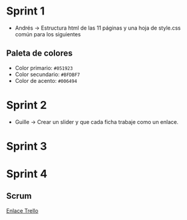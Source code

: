 # Sprint 1
- Andrés &rarr; Estructura html de las 11 páginas y una hoja de style.css común para los siguientes

## Paleta de colores
- Color primario: `#051923`
- Color secundario: `#BFDBF7`
- Color de acento: `#006494`
# Sprint 2
- Guille &rarr; Crear un slider y que cada ficha trabaje como un enlace.
# Sprint 3
# Sprint 4
## Scrum
[Enlace Trello](https://trello.com/b/19iF0Ymg/proyectoets)

